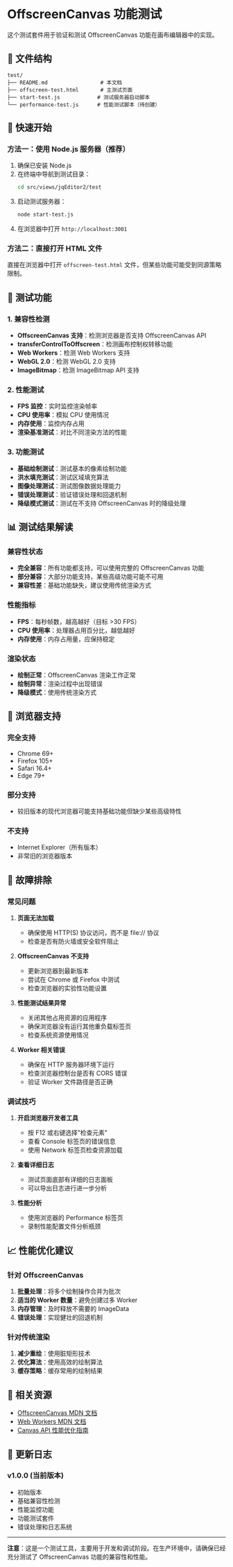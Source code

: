 # OffscreenCanvas 功能测试

这个测试套件用于验证和测试 OffscreenCanvas 功能在画布编辑器中的实现。

## 📁 文件结构

```
test/
├── README.md                 # 本文档
├── offscreen-test.html       # 主测试页面
├── start-test.js            # 测试服务器启动脚本
└── performance-test.js      # 性能测试脚本（待创建）
```

## 🚀 快速开始

### 方法一：使用 Node.js 服务器（推荐）

1. 确保已安装 Node.js
2. 在终端中导航到测试目录：
   ```bash
   cd src/views/jqEditor2/test
   ```
3. 启动测试服务器：
   ```bash
   node start-test.js
   ```
4. 在浏览器中打开 `http://localhost:3001`

### 方法二：直接打开 HTML 文件

直接在浏览器中打开 `offscreen-test.html` 文件，但某些功能可能受到同源策略限制。

## 🧪 测试功能

### 1. 兼容性检测
- **OffscreenCanvas 支持**：检测浏览器是否支持 OffscreenCanvas API
- **transferControlToOffscreen**：检测画布控制权转移功能
- **Web Workers**：检测 Web Workers 支持
- **WebGL 2.0**：检测 WebGL 2.0 支持
- **ImageBitmap**：检测 ImageBitmap API 支持

### 2. 性能测试
- **FPS 监控**：实时监控渲染帧率
- **CPU 使用率**：模拟 CPU 使用情况
- **内存使用**：监控内存占用
- **渲染基准测试**：对比不同渲染方法的性能

### 3. 功能测试
- **基础绘制测试**：测试基本的像素绘制功能
- **洪水填充测试**：测试区域填充算法
- **图像处理测试**：测试图像数据处理能力
- **错误处理测试**：验证错误处理和回退机制
- **降级模式测试**：测试在不支持 OffscreenCanvas 时的降级处理

## 📊 测试结果解读

### 兼容性状态
- **完全兼容**：所有功能都支持，可以使用完整的 OffscreenCanvas 功能
- **部分兼容**：大部分功能支持，某些高级功能可能不可用
- **兼容性差**：基础功能缺失，建议使用传统渲染方式

### 性能指标
- **FPS**：每秒帧数，越高越好（目标 >30 FPS）
- **CPU 使用率**：处理器占用百分比，越低越好
- **内存使用**：内存占用量，应保持稳定

### 渲染状态
- **绘制正常**：OffscreenCanvas 渲染工作正常
- **绘制异常**：渲染过程中出现错误
- **降级模式**：使用传统渲染方式

## 🔧 浏览器支持

### 完全支持
- Chrome 69+
- Firefox 105+
- Safari 16.4+
- Edge 79+

### 部分支持
- 较旧版本的现代浏览器可能支持基础功能但缺少某些高级特性

### 不支持
- Internet Explorer（所有版本）
- 非常旧的浏览器版本

## 🐛 故障排除

### 常见问题

1. **页面无法加载**
   - 确保使用 HTTP(S) 协议访问，而不是 file:// 协议
   - 检查是否有防火墙或安全软件阻止

2. **OffscreenCanvas 不支持**
   - 更新浏览器到最新版本
   - 尝试在 Chrome 或 Firefox 中测试
   - 检查浏览器的实验性功能设置

3. **性能测试结果异常**
   - 关闭其他占用资源的应用程序
   - 确保浏览器没有运行其他重负载标签页
   - 检查系统资源使用情况

4. **Worker 相关错误**
   - 确保在 HTTP 服务器环境下运行
   - 检查浏览器控制台是否有 CORS 错误
   - 验证 Worker 文件路径是否正确

### 调试技巧

1. **开启浏览器开发者工具**
   - 按 F12 或右键选择"检查元素"
   - 查看 Console 标签页的错误信息
   - 使用 Network 标签页检查资源加载

2. **查看详细日志**
   - 测试页面底部有详细的日志面板
   - 可以导出日志进行进一步分析

3. **性能分析**
   - 使用浏览器的 Performance 标签页
   - 录制性能配置文件分析瓶颈

## 📈 性能优化建议

### 针对 OffscreenCanvas
1. **批量处理**：将多个绘制操作合并为批次
2. **适当的 Worker 数量**：避免创建过多 Worker
3. **内存管理**：及时释放不需要的 ImageData
4. **错误处理**：实现健壮的回退机制

### 针对传统渲染
1. **减少重绘**：使用脏矩形技术
2. **优化算法**：使用高效的绘制算法
3. **缓存策略**：缓存常用的绘制结果

## 🔗 相关资源

- [OffscreenCanvas MDN 文档](https://developer.mozilla.org/en-US/docs/Web/API/OffscreenCanvas)
- [Web Workers MDN 文档](https://developer.mozilla.org/en-US/docs/Web/API/Web_Workers_API)
- [Canvas API 性能优化指南](https://developer.mozilla.org/en-US/docs/Web/API/Canvas_API/Tutorial/Optimizing_canvas)

## 📝 更新日志

### v1.0.0 (当前版本)
- 初始版本
- 基础兼容性检测
- 性能监控功能
- 功能测试套件
- 错误处理和日志系统

---

**注意**：这是一个测试工具，主要用于开发和调试阶段。在生产环境中，请确保已经充分测试了 OffscreenCanvas 功能的兼容性和性能。